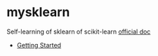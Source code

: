 # mysklearn

Self-learning of sklearn of scikit-learn [official doc](https://scikit-learn.org/stable/index.html)

- [Getting Started](https://scikit-learn.org/stable/getting_started.html)
